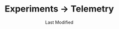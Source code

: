 ---
layout: telemetry.njk
title: Experiments → Telemetry
date: Last Modified
intro: I'm experimenting with some different ways to track progress in certain areas and skills; the contents of this page may be in flux.
practice:
    - music:
        - date: 2021-01-01
          minutes: 205
          notes: Learning and documenting the controls of the Korg Volca Sample
        - date: 2021-01-02
          minutes: 85
          notes: Learning and documenting the controls of the Korg Volca Sample
        - date: 2021-01-03
          minutes: 15
          notes: Learning music theory
    - coding:
        - date: 2021-01-01
          minutes: 200
          notes: Working on my website
        - date: 2021-01-02
          minutes: 200
          notes: Working on my website
        - date: 2021-01-02
          minutes: 50
          notes: Working on my website
        - date: 2021-01-05
          minutes: 35
          notes: Working on my website
        - date: 2021-01-06
          minutes: 5
          notes: Working on my website
        - date: 2021-01-07
          minutes: 30
          notes: Working on my website
reading:
    - title: Design as Art
      author: Bruno Munari
      year: 1967
      progress:
        - date: 2021-01-01
          percent: 10
        - date: 2021-01-02
          percent: 17
        - date: 2021-01-04
          percent: 19
        - date: 2021-01-05
          percent: 24
        - date: 2021-01-06
          percent: 29
        - date: 2021-01-07
          percent: 34
    - title: Music Theory for Electronic Music Producers
      author: J. Anthony Allen
      year: 2018
      progress:
        - date: 2021-01-02
          percent: 7
        - date: 2021-01-03
          percent: 22
        - date: 2021-01-04
          percent: 30
        - date: 2021-01-05
          percent: 32
        - date: 2021-01-06
          percent: 33
placesofinterest:
    - name:
      citystate:
      country:
      link:
      notes:
walking:
  - date: 2021-01-01
    steps: 2474
    distancemiles: 1.02
  - date: 2021-01-02
    steps: 1691
    distancemiles: 0.7
  - date: 2021-01-03
    steps: 3724
    distancemiles: 1.54
  - date: 2021-01-04
    steps: 2328
    distancemiles: 0.96
  - date: 2021-01-05
    steps: 2117
    distancemiles: 0.87
  - date: 2021-01-06
    steps: 1445
    distancemiles: 0.6
---